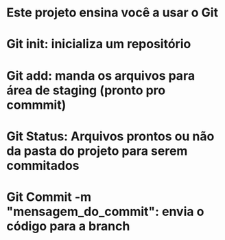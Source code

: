 
# Este projeto ensina você a usar o Git 
# Git init: inicializa um repositório
# Git add: manda os arquivos para área de staging (pronto pro commmit)
# Git Status: Arquivos prontos ou não da pasta do projeto para serem commitados
# Git Commit -m "mensagem_do_commit": envia o código para a branch